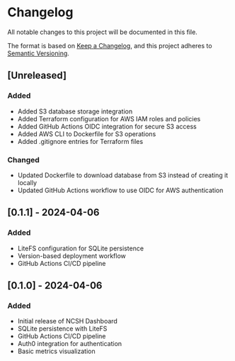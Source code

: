 # Changelog

All notable changes to this project will be documented in this file.

The format is based on [Keep a Changelog](https://keepachangelog.com/en/1.0.0/),
and this project adheres to [Semantic Versioning](https://semver.org/spec/v2.0.0.html).

## [Unreleased]

### Added
- Added S3 database storage integration
- Added Terraform configuration for AWS IAM roles and policies
- Added GitHub Actions OIDC integration for secure S3 access
- Added AWS CLI to Dockerfile for S3 operations
- Added .gitignore entries for Terraform files

### Changed
- Updated Dockerfile to download database from S3 instead of creating it locally
- Updated GitHub Actions workflow to use OIDC for AWS authentication

## [0.1.1] - 2024-04-06

### Added
- LiteFS configuration for SQLite persistence
- Version-based deployment workflow
- GitHub Actions CI/CD pipeline

## [0.1.0] - 2024-04-06

### Added
- Initial release of NCSH Dashboard
- SQLite persistence with LiteFS
- GitHub Actions CI/CD pipeline
- Auth0 integration for authentication
- Basic metrics visualization